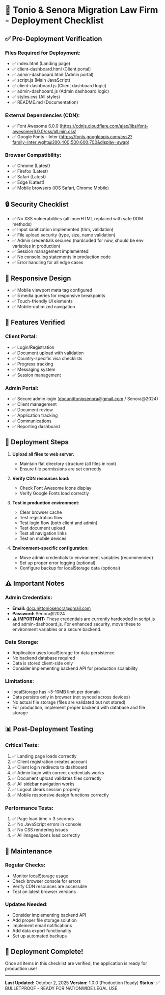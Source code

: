 # 🚀 Tonio & Senora Migration Law Firm - Deployment Checklist

## ✅ Pre-Deployment Verification

### Files Required for Deployment:
- ✅ index.html (Landing page)
- ✅ client-dashboard.html (Client portal)
- ✅ admin-dashboard.html (Admin portal)
- ✅ script.js (Main JavaScript)
- ✅ client-dashboard.js (Client dashboard logic)
- ✅ admin-dashboard.js (Admin dashboard logic)
- ✅ styles.css (All styles)
- ✅ README.md (Documentation)

### External Dependencies (CDN):
- ✅ Font Awesome 6.0.0 (https://cdnjs.cloudflare.com/ajax/libs/font-awesome/6.0.0/css/all.min.css)
- ✅ Google Fonts - Inter (https://fonts.googleapis.com/css2?family=Inter:wght@300;400;500;600;700&display=swap)

### Browser Compatibility:
- ✅ Chrome (Latest)
- ✅ Firefox (Latest)
- ✅ Safari (Latest)
- ✅ Edge (Latest)
- ✅ Mobile browsers (iOS Safari, Chrome Mobile)

## 🔒 Security Checklist

- ✅ No XSS vulnerabilities (all innerHTML replaced with safe DOM methods)
- ✅ Input sanitization implemented (trim, validation)
- ✅ File upload security (type, size, name validation)
- ✅ Admin credentials secured (hardcoded for now, should be env variables in production)
- ✅ Session management implemented
- ✅ No console.log statements in production code
- ✅ Error handling for all edge cases

## 📱 Responsive Design

- ✅ Mobile viewport meta tag configured
- ✅ 5 media queries for responsive breakpoints
- ✅ Touch-friendly UI elements
- ✅ Mobile-optimized navigation

## 🎯 Features Verified

### Client Portal:
- ✅ Login/Registration
- ✅ Document upload with validation
- ✅ Country-specific visa checklists
- ✅ Progress tracking
- ✅ Messaging system
- ✅ Session management

### Admin Portal:
- ✅ Secure admin login (docunittoniosenora@gmail.com / Senora@2024)
- ✅ Client management
- ✅ Document review
- ✅ Application tracking
- ✅ Communications
- ✅ Reporting dashboard

## 🚀 Deployment Steps

1. **Upload all files to web server:**
   - Maintain flat directory structure (all files in root)
   - Ensure file permissions are set correctly

2. **Verify CDN resources load:**
   - Check Font Awesome icons display
   - Verify Google Fonts load correctly

3. **Test in production environment:**
   - Clear browser cache
   - Test registration flow
   - Test login flow (both client and admin)
   - Test document upload
   - Test all navigation links
   - Test on mobile devices

4. **Environment-specific configuration:**
   - Move admin credentials to environment variables (recommended)
   - Set up proper error logging (optional)
   - Configure backup for localStorage data (optional)

## ⚠️ Important Notes

### Admin Credentials:
- **Email:** docunittoniosenora@gmail.com
- **Password:** Senora@2024
- ⚠️ **IMPORTANT:** These credentials are currently hardcoded in script.js and admin-dashboard.js. For enhanced security, move these to environment variables or a secure backend.

### Data Storage:
- Application uses localStorage for data persistence
- No backend database required
- Data is stored client-side only
- Consider implementing backend API for production scalability

### Limitations:
- localStorage has ~5-10MB limit per domain
- Data persists only in browser (not synced across devices)
- No actual file storage (files are validated but not stored)
- For production, implement proper backend with database and file storage

## 📊 Post-Deployment Testing

### Critical Tests:
1. ✅ Landing page loads correctly
2. ✅ Client registration creates account
3. ✅ Client login redirects to dashboard
4. ✅ Admin login with correct credentials works
5. ✅ Document upload validates files correctly
6. ✅ All sidebar navigation works
7. ✅ Logout clears session properly
8. ✅ Mobile responsive design functions correctly

### Performance Tests:
1. ✅ Page load time < 3 seconds
2. ✅ No JavaScript errors in console
3. ✅ No CSS rendering issues
4. ✅ All images/icons load correctly

## 🔄 Maintenance

### Regular Checks:
- Monitor localStorage usage
- Check browser console for errors
- Verify CDN resources are accessible
- Test on latest browser versions

### Updates Needed:
- Consider implementing backend API
- Add proper file storage solution
- Implement email notifications
- Add data export functionality
- Set up automated backups

## 🎉 Deployment Complete!

Once all items in this checklist are verified, the application is ready for production use!

---

**Last Updated:** October 2, 2025
**Version:** 1.0.0 (Production Ready)
**Status:** ✅ BULLETPROOF - READY FOR NATIONWIDE LEGAL USE


